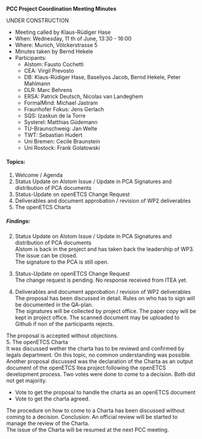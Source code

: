 **PCC Project Coordination Meeting Minutes**

UNDER CONSTRUCTION

* Meeting called by Klaus-Rüdiger Hase
* When: Wednesday, 11 th of June, 13:30 - 16:00
* Where: Munich, Völckerstrasse 5
* Minutes taken by Bernd Hekele
* Participants: 
  * Alstom: Fausto Cochetti
  * CEA: Virgil Prevosto
  * DB: Klaus-Rüdiger Hase, Baseliyos Jacob, Bernd Hekele, Peter Mahlmann 
  * DLR: Marc Behrens
  * ERSA: Patrick Deutsch, Nicolas van Landeghem
  * FormalMind: Michael Jastram
  * Fraunhofer Fokus: Jens Gerlach
  * SQS: Izaskun de la Torre
  * Systerel: Matthias Güdemann 
  * TU-Braunschweig: Jan Welte
  * TWT: Sebastian Hudert
  * Uni Bremen: Cecile Braunstein
  * Uni Rostock: Frank Golatowski

#### Topics:
1. Welcome / Agenda
2. Status Update on Alstom Issue / Update in PCA Signatures and distribution of PCA documents
3. Status-Update on openETCS Change Request
4. Deliverables and document approbation / revision of WP2 deliverables
5. The openETCS Charta


##### Findings:  
2. Status Update on Alstom Issue / Update in PCA Signatures and distribution of PCA documents  
Alstom is back in the project and has taken back the leadership of WP3.
The issue can be closed.  
The signature to the PCA is still open. 

3. Status-Update on openETCS Change Request  
The change request is pending. No response received from ITEA yet. 

4. Deliverables and document approbation / revision of WP2 deliverables  
The proposal has been discussed in detail. Rules on who has to sign will be documented in the QA-plan.  
The signatures will be collected by project office. The paper copy will be kept in project office. The scanned document may be uploaded to Github if non of the participants rejects.  

The proposal is accepted without objections.  
5. The openETCS Charta  
It was discussed wether the charta has to be reviewd and confirmed by legals department. On this topic, no common understanding was possible.
Another proposal discussed was the declaration of the Charta as an output document of the openETCS Itea project following the openETCS development process.
Two votes were done to come to a decision. Both did not get majority.

* Vote to get the proposal to handle the charta as an openETCS document
* Vote to get the charta agreed.

The procedure on how to come to a Charta has been discussed without coming to a decision.
Conclusion: An official review will be started to manage the review of the Charta.  
The issue of the Charta will be resumed at the next PCC meeting.  
